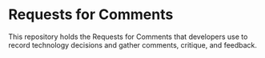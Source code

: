 # Requests for Comments

This repository holds the Requests for Comments that developers use to record technology decisions and gather comments, critique, and feedback.
